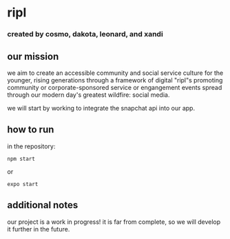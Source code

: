 # ripl

### created by cosmo, dakota, leonard, and xandi

## our mission

we aim to create an accessible community and social service culture for the younger, rising generations through a framework of digital "ripl"s promoting community or corporate-sponsored service or engangement events spread through our modern day's greatest wildfire: social media.

we will start by working to integrate the snapchat api into our app.

## how to run

in the repository:

  `npm start`

or
  
  `expo start`
  
## additional notes

our project is a work in progress! it is far from complete, so we will develop it further in the future.
